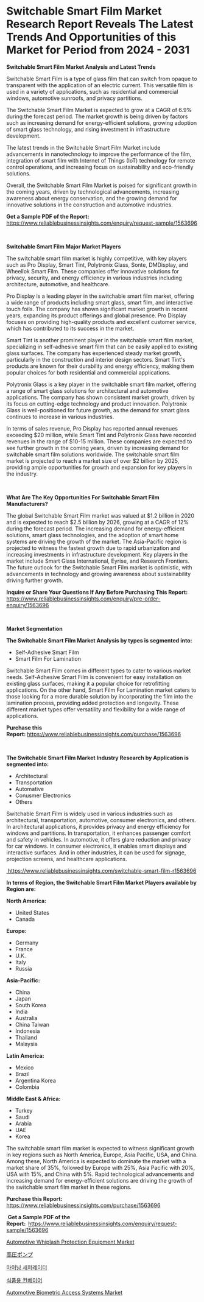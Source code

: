 <p><h1>Switchable Smart Film Market Research Report Reveals The Latest Trends And Opportunities of this Market for Period from 2024 - 2031</h1></p><p><strong>Switchable Smart Film Market Analysis and Latest Trends</strong></p>
<p><p>Switchable Smart Film is a type of glass film that can switch from opaque to transparent with the application of an electric current. This versatile film is used in a variety of applications, such as residential and commercial windows, automotive sunroofs, and privacy partitions.</p><p>The Switchable Smart Film Market is expected to grow at a CAGR of 6.9% during the forecast period. The market growth is being driven by factors such as increasing demand for energy-efficient solutions, growing adoption of smart glass technology, and rising investment in infrastructure development.</p><p>The latest trends in the Switchable Smart Film Market include advancements in nanotechnology to improve the performance of the film, integration of smart film with Internet of Things (IoT) technology for remote control operations, and increasing focus on sustainability and eco-friendly solutions.</p><p>Overall, the Switchable Smart Film Market is poised for significant growth in the coming years, driven by technological advancements, increasing awareness about energy conservation, and the growing demand for innovative solutions in the construction and automotive industries.</p></p>
<p><strong>Get a Sample PDF of the Report:&nbsp;</strong> <a href="https://www.reliablebusinessinsights.com/enquiry/request-sample/1563696">https://www.reliablebusinessinsights.com/enquiry/request-sample/1563696</a></p>
<p>&nbsp;</p>
<p><strong>Switchable Smart Film Major Market Players</strong></p>
<p><p>The switchable smart film market is highly competitive, with key players such as Pro Display, Smart Tint, Polytronix Glass, Sonte, DMDisplay, and Wheellok Smart Film. These companies offer innovative solutions for privacy, security, and energy efficiency in various industries including architecture, automotive, and healthcare.</p><p>Pro Display is a leading player in the switchable smart film market, offering a wide range of products including smart glass, smart film, and interactive touch foils. The company has shown significant market growth in recent years, expanding its product offerings and global presence. Pro Display focuses on providing high-quality products and excellent customer service, which has contributed to its success in the market.</p><p>Smart Tint is another prominent player in the switchable smart film market, specializing in self-adhesive smart film that can be easily applied to existing glass surfaces. The company has experienced steady market growth, particularly in the construction and interior design sectors. Smart Tint's products are known for their durability and energy efficiency, making them popular choices for both residential and commercial applications.</p><p>Polytronix Glass is a key player in the switchable smart film market, offering a range of smart glass solutions for architectural and automotive applications. The company has shown consistent market growth, driven by its focus on cutting-edge technology and product innovation. Polytronix Glass is well-positioned for future growth, as the demand for smart glass continues to increase in various industries.</p><p>In terms of sales revenue, Pro Display has reported annual revenues exceeding $20 million, while Smart Tint and Polytronix Glass have recorded revenues in the range of $10-15 million. These companies are expected to see further growth in the coming years, driven by increasing demand for switchable smart film solutions worldwide. The switchable smart film market is projected to reach a market size of over $2 billion by 2025, providing ample opportunities for growth and expansion for key players in the industry.</p></p>
<p>&nbsp;</p>
<p><strong>What Are The Key Opportunities For Switchable Smart Film Manufacturers?</strong></p>
<p><p>The global Switchable Smart Film market was valued at $1.2 billion in 2020 and is expected to reach $2.5 billion by 2026, growing at a CAGR of 12% during the forecast period. The increasing demand for energy-efficient solutions, smart glass technologies, and the adoption of smart home systems are driving the growth of the market. The Asia-Pacific region is projected to witness the fastest growth due to rapid urbanization and increasing investments in infrastructure development. Key players in the market include Smart Glass International, Eyrise, and Research Frontiers. The future outlook for the Switchable Smart Film market is optimistic, with advancements in technology and growing awareness about sustainability driving further growth.</p></p>
<p><strong>Inquire or Share Your Questions If Any Before Purchasing This Report:</strong> <a href="https://www.reliablebusinessinsights.com/enquiry/pre-order-enquiry/1563696">https://www.reliablebusinessinsights.com/enquiry/pre-order-enquiry/1563696</a></p>
<p>&nbsp;</p>
<p><strong>Market Segmentation</strong></p>
<p><strong>The Switchable Smart Film Market Analysis by types is segmented into:</strong></p>
<p><ul><li>Self-Adhesive Smart Film</li><li>Smart Film For Lamination</li></ul></p>
<p><p>Switchable Smart Film comes in different types to cater to various market needs. Self-Adhesive Smart Film is convenient for easy installation on existing glass surfaces, making it a popular choice for retrofitting applications. On the other hand, Smart Film For Lamination market caters to those looking for a more durable solution by incorporating the film into the lamination process, providing added protection and longevity. These different market types offer versatility and flexibility for a wide range of applications.</p></p>
<p><strong>Purchase this Report:&nbsp;</strong><a href="https://www.reliablebusinessinsights.com/purchase/1563696">https://www.reliablebusinessinsights.com/purchase/1563696</a></p>
<p>&nbsp;</p>
<p><strong>The Switchable Smart Film Market Industry Research by Application is segmented into:</strong></p>
<p><ul><li>Architectural</li><li>Transportation</li><li>Automative</li><li>Conusmer Electronics</li><li>Others</li></ul></p>
<p><p>Switchable Smart Film is widely used in various industries such as architectural, transportation, automotive, consumer electronics, and others. In architectural applications, it provides privacy and energy efficiency for windows and partitions. In transportation, it enhances passenger comfort and safety in vehicles. In automotive, it offers glare reduction and privacy for car windows. In consumer electronics, it enables smart displays and interactive surfaces. And in other industries, it can be used for signage, projection screens, and healthcare applications.</p></p>
<p><a href="https://www.reliablebusinessinsights.com/switchable-smart-film-r1563696">&nbsp;https://www.reliablebusinessinsights.com/switchable-smart-film-r1563696</a></p>
<p><strong>In terms of Region, the Switchable Smart Film Market Players available by Region are:</strong></p>
<p>
    <p> <strong> North America: </strong>
        <ul>
            <li>United States</li>
            <li>Canada</li>
        </ul>
        </p> 
    <p> <strong> Europe: </strong>
        <ul>
            <li>Germany</li>
            <li>France</li>
            <li>U.K.</li>
            <li>Italy</li>
            <li>Russia</li>
        </ul>
        </p> 
    <p> <strong> Asia-Pacific: </strong>
        <ul>
            <li>China</li>
            <li>Japan</li>
            <li>South Korea</li>
            <li>India</li>
            <li>Australia</li>
            <li>China Taiwan</li>
            <li>Indonesia</li>
            <li>Thailand</li>
            <li>Malaysia</li>
        </ul>
        </p> 
    <p> <strong> Latin America: </strong>
        <ul>
            <li>Mexico</li>
            <li>Brazil</li>
            <li>Argentina Korea</li>
            <li>Colombia</li>
        </ul>
        </p> 
    <p> <strong> Middle East & Africa: </strong>
        <ul>
            <li>Turkey</li>
            <li>Saudi</li>
            <li>Arabia</li>
            <li>UAE</li>
            <li>Korea</li>
        </ul>
    </p>
    </p>
<p><p>The switchable smart film market is expected to witness significant growth in key regions such as North America, Europe, Asia Pacific, USA, and China. Among these, North America is expected to dominate the market with a market share of 35%, followed by Europe with 25%, Asia Pacific with 20%, USA with 15%, and China with 5%. Rapid technological advancements and increasing demand for energy-efficient solutions are driving the growth of the switchable smart film market in these regions.</p></p>
<p><strong>Purchase this Report: </strong><a href="https://www.reliablebusinessinsights.com/purchase/1563696">https://www.reliablebusinessinsights.com/purchase/1563696</a></p>
<p>&nbsp;<strong>Get a Sample PDF of the Report:&nbsp;&nbsp;</strong><a href="https://www.reliablebusinessinsights.com/enquiry/request-sample/1563696">https://www.reliablebusinessinsights.com/enquiry/request-sample/1563696</a></p>
<p><strong></strong></p>
<p><p><a href="https://github.com/jhcraigie/Market-Research-Report-List-3/blob/main/automotive-whiplash-protection-equipment-market.md">Automotive Whiplash Protection Equipment Market</a></p><p><a href="https://github.com/DayanaRunolfsdottir/Market-Research-Report-List-1/blob/main/7452456129896.md">高圧ポンプ</a></p><p><a href="https://github.com/bunxhcci35271755/Market-Research-Report-List-2/blob/main/8119480117679.md">마이닝 세퍼레이터</a></p><p><a href="https://github.com/mofijurk071/Market-Research-Report-List-1/blob/main/8816868117678.md">식품용 컨베이어</a></p><p><a href="https://github.com/sonuprakash1/Market-Research-Report-List-3/blob/main/automotive-biometric-access-systems-market.md">Automotive Biometric Access Systems Market</a></p></p>